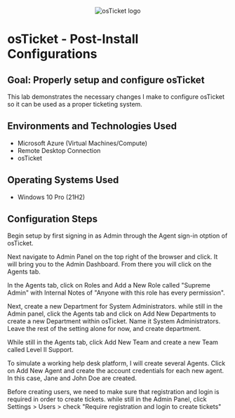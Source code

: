 <p align="center">
<img src="https://i.imgur.com/Clzj7Xs.png" alt="osTicket logo"/>
</p>

<h1>osTicket - Post-Install Configurations</h1>

<h2>Goal: Properly setup and configure osTicket</h2>

This lab demonstrates the necessary changes I make to configure osTicket so it can be used as a proper ticketing system.<br />

<h2>Environments and Technologies Used</h2>

- Microsoft Azure (Virtual Machines/Compute)
- Remote Desktop Connection
- osTicket 

<h2>Operating Systems Used </h2>

- Windows 10 Pro</b> (21H2)


<h2>Configuration Steps</h2>

<p>
Begin setup by first signing in as Admin through the Agent sign-in otption of osTicket. 
</p>

<p>Next navigate to Admin Panel on the top right of the browser and click. It will bring you to the Admin Dashboard. From there you will click on the Agents tab.</p>

<p>
In the Agents tab, click on Roles and Add a New Role called "Supreme Admin" with Internal Notes of  "Anyone with this role has every permission".
</p>

<p>
Next, create a new Department for System Administrators. while still in the Admin panel, click the Agents tab and click on Add New Departments to create a new Department within osTicket. Name it System Administrators. Leave the rest of the setting alone for now, and create department.
</p>

<p>
While still in the Agents tab, click Add New Team and create a new Team called Level II Support. 
</p>
<p> To simulate a working help desk platform, I will create several Agents. Click on Add New Agent and create the account credentials for each new agent. In this case, Jane and John Doe are created. </p>

<p>Before creating users, we need to make sure that registration and login is required in order to create tickets. while still in the Admin Panel, click Settings > Users > check "Require registration and login to create tickets" </p>
<br />


